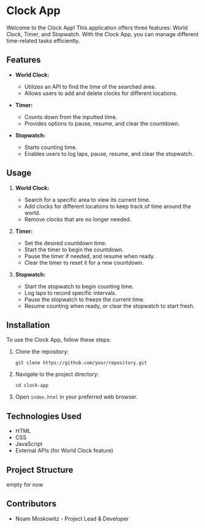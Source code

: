 # Clock App

Welcome to the Clock App! This application offers three features: World Clock, Timer, and Stopwatch. With the Clock App, you can manage different time-related tasks efficiently.

## Features

- **World Clock:**
  - Utilizes an API to find the time of the searched area.
  - Allows users to add and delete clocks for different locations.

- **Timer:**
  - Counts down from the inputted time.
  - Provides options to pause, resume, and clear the countdown.

- **Stopwatch:**
  - Starts counting time.
  - Enables users to log laps, pause, resume, and clear the stopwatch.

## Usage

1. **World Clock:**
   - Search for a specific area to view its current time.
   - Add clocks for different locations to keep track of time around the world.
   - Remove clocks that are no longer needed.

2. **Timer:**
   - Set the desired countdown time.
   - Start the timer to begin the countdown.
   - Pause the timer if needed, and resume when ready.
   - Clear the timer to reset it for a new countdown.

3. **Stopwatch:**
   - Start the stopwatch to begin counting time.
   - Log laps to record specific intervals.
   - Pause the stopwatch to freeze the current time.
   - Resume counting when ready, or clear the stopwatch to start fresh.

## Installation

To use the Clock App, follow these steps:

1. Clone the repository:
   ```
   git clone https://github.com/your/repository.git
   ```

2. Navigate to the project directory:
   ```
   cd clock-app
   ```

3. Open `index.html` in your preferred web browser.

## Technologies Used

- HTML
- CSS
- JavaScript
- External APIs (for World Clock feature)

## Project Structure

empty for now

## Contributors

- Noam Moskowitz - Project Lead & Developer
